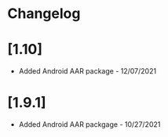 # Changelog

# [1.10]
- Added Android AAR package - 12/07/2021

# [1.9.1]
- Added Android AAR packgage - 10/27/2021

